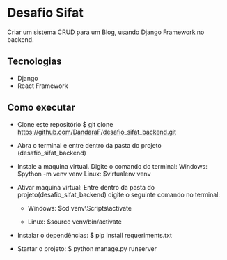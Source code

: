# Desafio Sifat
  Criar um sistema CRUD para um Blog, usando Django Framework no backend.

 ## Tecnologias
 * Django
 * React Framework


## Como executar

* Clone este repositório
$ git clone https://github.com/DandaraF/desafio_sifat_backend.git

* Abra o terminal e entre dentro da pasta do projeto (desafio_sifat_backend)

* Instale a maquina virtual. Digite o comando do terminal:
Windows: $python -m venv venv
Linux: $virtualenv venv

* Ativar maquina virtual:
 Entre dentro da pasta do projeto(desafio_sifat_backend) digite o seguinte comando no terminal: 

  * Windows:
  $cd venv\Scripts\activate

  * Linux: 
  $source venv/bin/activate

* Instalar o dependências:
$ pip install requeriments.txt

* Startar o projeto:
$ python manage.py runserver



